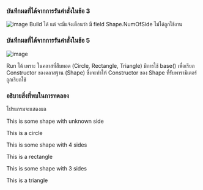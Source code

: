 ### บันทึกผลที่ได้จากการรันคำสั่งในข้อ 3
![image](https://github.com/Chaiyapa/03376836-OOP-2566-Lab-10/assets/144195729/44589847-67de-48b4-9a09-417f12a73018)
Build ได้ แต่ จะมีแจ้งเตือนว่า มี field Shape.NumOfSide ไม่ได้ถูกใช้งาน
### บันทึกผลที่ได้จากการรันคำสั่งในข้อ 5
![image](https://github.com/Chaiyapa/03376836-OOP-2566-Lab-10/assets/144195729/f577b790-47aa-4e76-bff5-731d9e77cbc3)

Run ได้ เพราะ ในคลาสที่สืบทอด (Circle, Rectangle, Triangle) มีการใช้ base() เพื่อเรียก Constructor ของคลาสฐาน (Shape) ซึ่งจะทำให้ Constructor ของ Shape ที่รับพารามิเตอร์ถูกเรียกใช้
### อธิบายสิ่งที่พบในการทดลอง
โปรแกรมจะแสดงผล

This is some shape with unknown side

This is a circle

This is some shape with 4 sides

This is a rectangle

This is some shape with 3 sides

This is a triangle
